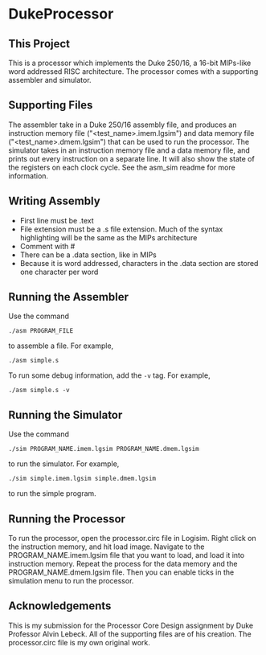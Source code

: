 # DukeProcessor

## This Project
This is a processor which implements the Duke 250/16, a 16-bit MIPs-like word addressed RISC architecture. The processor comes with a supporting assembler and simulator.

## Supporting Files
The assembler take in a Duke 250/16 assembly file, and produces an instruction memory file ("\<test_name\>.imem.lgsim") and data memory file ("\<test_name\>.dmem.lgsim") that can be used to run the processor. The simulator takes in an instruction memory file and a data memory file, and prints out every instruction on a separate line. It will also show the state of the registers on each clock cycle. See the asm_sim readme for more information.

## Writing Assembly
- First line must be .text
- File extension must be a .s file extension. Much of the syntax highlighting will be the same as the MIPs architecture
- Comment with #
- There can be a .data section, like in MIPs
- Because it is word addressed, characters in the .data section are stored one character per word

## Running the Assembler
Use the command
``` 
./asm PROGRAM_FILE
```
to assemble a file. For example, 
```
./asm simple.s
```
To run some debug information, add the ```-v``` tag. For example,
```
./asm simple.s -v
```

## Running the Simulator
Use the command 
```
./sim PROGRAM_NAME.imem.lgsim PROGRAM_NAME.dmem.lgsim
```
to run the simulator. For example, 
```
./sim simple.imem.lgsim simple.dmem.lgsim
```
to run the simple program.

## Running the Processor
To run the processor, open the processor.circ file in Logisim. Right click on the instruction memory, and hit load image. Navigate to the PROGRAM_NAME.imem.lgsim file that you want to load, and load it into instruction memory. Repeat the process for the data memory and the PROGRAM_NAME.dmem.lgsim file. Then you can enable ticks in the simulation menu to run the processor. 

## Acknowledgements
This is my submission for the Processor Core Design assignment by Duke Professor Alvin Lebeck. All of the supporting files are of his creation. The processor.circ file is my own original work.
